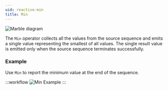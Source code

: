 ```yaml
---
uid: reactive-min
title: Min
---
```


![Marble diagram](~/images/reactive-min.svg)

The `Min` operator collects all the values from the source sequence and emits a single value representing the smallest of all values. The single result value is emitted only when the source sequence terminates successfully.

### Example

Use `Min` to report the minimum value at the end of the sequence.

:::workflow
![Min Example](../workflows/reactive-min-example.bonsai)
:::